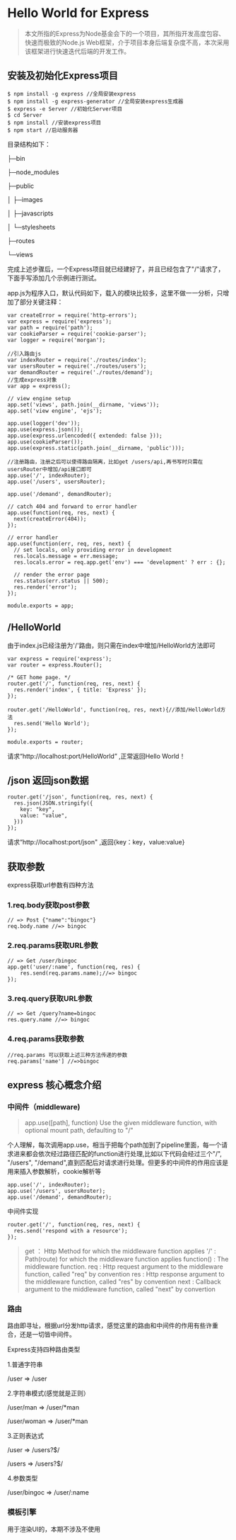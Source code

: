 # Hello World for Express

> 本文所指的Express为Node基金会下的一个项目，其所指开发高度包容、快速而极致的Node.js Web框架，介于项目本身后端复杂度不高，本次采用该框架进行快速迭代后端的开发工作。

## 安装及初始化Express项目
```
$ npm install -g express //全局安装express
$ npm install -g express-generator //全局安装express生成器
$ express -e Server //初始化Server项目
$ cd Server
$ npm install //安装express项目
$ npm start //启动服务器
```
目录结构如下：

├─bin

├─node_modules

├─public

│  ├─images

│  ├─javascripts

│  └─stylesheets

├─routes

└─views

完成上述步骤后，一个Express项目就已经建好了，并且已经包含了"/"请求了，下面手写添加几个示例进行测试。

app.js为程序入口，默认代码如下，载入的模块比较多，这里不做一一分析，只增加了部分关键注释：
```
var createError = require('http-errors');
var express = require('express');
var path = require('path');
var cookieParser = require('cookie-parser');
var logger = require('morgan');

//引入路由js
var indexRouter = require('./routes/index');
var usersRouter = require('./routes/users');
var demandRouter = require('./routes/demand');
//生成express对象
var app = express();

// view engine setup
app.set('views', path.join(__dirname, 'views'));
app.set('view engine', 'ejs');

app.use(logger('dev'));
app.use(express.json());
app.use(express.urlencoded({ extended: false }));
app.use(cookieParser());
app.use(express.static(path.join(__dirname, 'public')));

//注册路由，注册之后可以使得路由隔离，比如get /users/api,再书写时只需在usersRouter中增加/api接口即可
app.use('/', indexRouter);
app.use('/users', usersRouter);

app.use('/demand', demandRouter);

// catch 404 and forward to error handler
app.use(function(req, res, next) {
  next(createError(404));
});

// error handler
app.use(function(err, req, res, next) {
  // set locals, only providing error in development
  res.locals.message = err.message;
  res.locals.error = req.app.get('env') === 'development' ? err : {};

  // render the error page
  res.status(err.status || 500);
  res.render('error');
});

module.exports = app;
```

## /HelloWorld
由于index.js已经注册为'/'路由，则只需在index中增加/HelloWorld方法即可
```
var express = require('express');
var router = express.Router();

/* GET home page. */
router.get('/', function(req, res, next) {
  res.render('index', { title: 'Express' });
});

router.get('/HelloWorld', function(req, res, next){//添加/HelloWorld方法
  res.send('Hello World');
});

module.exports = router;
```
请求“http://localhost:port/HelloWorld” ,正常返回Hello World！

## /json  返回json数据
```
router.get('/json', function(req, res, next) {
  res.json(JSON.stringify({
    key: "key",
    value: "value",
  }))
});
```
请求“http://localhost:port/json" ,返回{key：key，value:value}

## 获取参数
express获取url参数有四种方法

### 1.req.body获取post参数
```
// => Post {"name":"bingoc"}
req.body.name //=> bingoc
```

### 2.req.params获取URL参数
```
// => Get /user/bingoc
app.get('user/:name', function(req, res) {
    res.send(req.params.name);//=> bingoc
});
```

### 3.req.query获取URL参数
```
// => Get /query?name=bingoc
res.query.name //=> bingoc
```

### 4.req.params获取参数
```
//req.params 可以获取上述三种方法传递的参数
req.params['name'] //=>bingoc
```

## express 核心概念介绍

### 中间件（middleware)

> app.use([path], function)
Use the given middleware function, with optional mount path, defaulting to "/"

个人理解，每次调用app.use，相当于把每个path加到了pipeline里面，每一个请求进来都会依次经过路径匹配的function进行处理,比如以下代码会经过三个"/", "/users", "/demand",直到匹配后对请求进行处理。但更多的中间件的作用应该是用来插入参数解析，cookie解析等
```
app.use('/', indexRouter);
app.use('/users', usersRouter);
app.use('/demand', demandRouter);
```
中间件实现
```
router.get('/', function(req, res, next) {
  res.send('respond with a resource');
});
```
> get ： Http Method for which the middleware function applies
'/' : Path(route) for which the middleware function applies
function() : The middleware function.
req : Http request argument to the middleware function, called "req" by convention
res : Http response argument to the middleware function, called "res" by convention
next : Callback argument to the middleware function, called "next" by convertion

### 路由

路由即寻址，根据url分发http请求，感觉这里的路由和中间件的作用有些许重合，还是一切皆中间件。

Express支持四种路由类型

1.普通字符串

/user => /user

2.字符串模式(感觉就是正则）

/user/man => /user/*man

/user/woman => /user/*man

3.正则表达式

/user => /users?$/

/users => /users?$/

4.参数类型

/user/bingoc => /user/:name


### 模板引擎
用于渲染UI的，本期不涉及不使用
